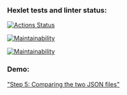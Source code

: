 ### Hexlet tests and linter status:
[![Actions Status](https://github.com/piafson/java-project-71/actions/workflows/hexlet-check.yml/badge.svg)](https://github.com/piafson/java-project-71/actions)

[![Maintainability](https://api.codeclimate.com/v1/badges/ed19bffc651c8c18a43a/maintainability)](https://codeclimate.com/github/piafson/java-project-71/maintainability)

[![Maintainability](https://api.codeclimate.com/v1/badges/ed19bffc651c8c18a43a/maintainability)](https://codeclimate.com/github/piafson/java-project-71/maintainability)

### Demo:
["Step 5: Comparing the two JSON files"](https://asciinema.org/a/vBtwP2w8MaWLqEjDpHnJxDDHF)
